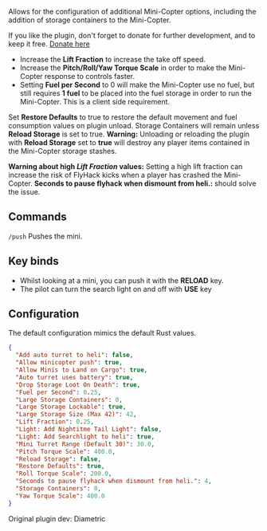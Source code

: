 Allows for the configuration of additional Mini-Copter options, including the addition of storage containers to the Mini-Copter.
 
If you like the plugin, don't forget to donate for further development, and to keep it free. 
[Donate here](http://https://umod.org/user/78yVj2xyGj/donate)

* Increase the **Lift Fraction** to increase the take off speed.
* Increase the **Pitch/Roll/Yaw Torque Scale** in order to make the Mini-Copter response to controls faster.
* Setting **Fuel per Second** to 0 will make the Mini-Copter use no fuel, but still requires **1 fuel** to be placed into the fuel storage in order to run the Mini-Copter. This is a client side requirement.

Set **Restore Defaults** to true to restore the default movement and fuel consumption values on plugin unload.   Storage Containers will remain unless **Reload Storage** is set to true. **Warning:** Unloading or reloading the plugin with **Reload Storage** set to **true** will destroy any player items contained in the Mini-Copter storage stashes.

**Warning about high *Lift Fraction* values:** Setting a high lift fraction can increase the risk of FlyHack kicks when a player has crashed the Mini-Copter. **Seconds to pause flyhack when dismount from heli.:** should solve the issue. 

## Commands
`/push` Pushes the mini.

## Key binds
* Whilst looking at a mini, you can push it with the **RELOAD** key.
* The pilot can turn the search light on and off with **USE** key

## Configuration

The default configuration mimics the default Rust values.

```json
{
  "Add auto turret to heli": false,
  "Allow minicopter push": true,
  "Allow Minis to Land on Cargo": true,
  "Auto turret uses battery": true,
  "Drop Storage Loot On Death": true,
  "Fuel per Second": 0.25,
  "Large Storage Containers": 0,
  "Large Storage Lockable": true,
  "Large Storage Size (Max 42)": 42,
  "Lift Fraction": 0.25,
  "Light: Add Nightitme Tail Light": false,
  "Light: Add Searchlight to heli": true,
  "Mini Turret Range (Default 30)": 30.0,
  "Pitch Torque Scale": 400.0,
  "Reload Storage": false,
  "Restore Defaults": true,
  "Roll Torque Scale": 200.0,
  "Seconds to pause flyhack when dismount from heli.": 4,
  "Storage Containers": 0,
  "Yaw Torque Scale": 400.0
}
```

Original plugin dev: Diametric